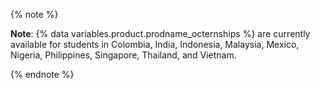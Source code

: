 {% note %}

**Note**: {% data variables.product.prodname_octernships %} are currently available for students in Colombia, India, Indonesia, Malaysia, Mexico, Nigeria, Philippines, Singapore, Thailand, and Vietnam.

{% endnote %}
